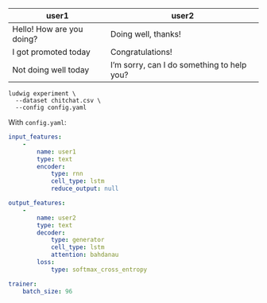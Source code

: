 | user1                     | user2                                      |
| ------------------------- | ------------------------------------------ |
| Hello! How are you doing? | Doing well, thanks!                        |
| I got promoted today      | Congratulations!                           |
| Not doing well today      | I’m sorry, can I do something to help you? |

```
ludwig experiment \
  --dataset chitchat.csv \
  --config config.yaml
```

With `config.yaml`:

```yaml
input_features:
    -
        name: user1
        type: text
        encoder: 
            type: rnn
            cell_type: lstm
            reduce_output: null

output_features:
    -
        name: user2
        type: text
        decoder: 
            type: generator
            cell_type: lstm
            attention: bahdanau
        loss:
            type: softmax_cross_entropy

trainer:
    batch_size: 96
```

